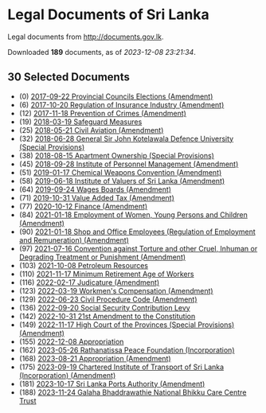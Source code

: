 # Legal Documents of Sri Lanka

Legal documents from http://documents.gov.lk.

Downloaded **189** documents, as of *2023-12-08 23:21:34*.

## 30 Selected Documents

* (0) [2017-09-22 Provincial Councils Elections (Amendment)](data/doc/2017-09-22-provincial-councils-elections-amendment/doc.pdf)
* (6) [2017-10-20 Regulation of Insurance Industry (Amendment)](data/doc/2017-10-20-regulation-of-insurance-industry-amendment/doc.pdf)
* (12) [2017-11-18 Prevention of Crimes (Amendment)](data/doc/2017-11-18-prevention-of-crimes-amendment/doc.pdf)
* (19) [2018-03-19 Safeguard Measures ](data/doc/2018-03-19-safeguard-measures/doc.pdf)
* (25) [2018-05-21 Civil Aviation (Amendment)](data/doc/2018-05-21-civil-aviation-amendment/doc.pdf)
* (32) [2018-06-28 General Sir John Kotelawala Defence University (Special Provisions)](data/doc/2018-06-28-general-sir-john-kotelawala-defence-university-special-provisions/doc.pdf)
* (38) [2018-08-15 Apartment Ownership (Special Provisions) ](data/doc/2018-08-15-apartment-ownership-special-provisions/doc.pdf)
* (45) [2018-09-28 Institute of Personnel Management (Amendment)](data/doc/2018-09-28-institute-of-personnel-management-amendment/doc.pdf)
* (51) [2019-01-17 Chemical Weapons Convention (Amendment)](data/doc/2019-01-17-chemical-weapons-convention-amendment/doc.pdf)
* (58) [2019-06-18 Institute of Valuers of Sri Lanka (Amendment)](data/doc/2019-06-18-institute-of-valuers-of-sri-lanka-amendment/doc.pdf)
* (64) [2019-09-24 Wages Boards (Amendment)  ](data/doc/2019-09-24-wages-boards-amendment/doc.pdf)
* (71) [2019-10-31 Value Added Tax (Amendment) ](data/doc/2019-10-31-value-added-tax-amendment/doc.pdf)
* (77) [2020-10-12 Finance (Amendment)](data/doc/2020-10-12-finance-amendment/doc.pdf)
* (84) [2021-01-18 Employment of Women, Young Persons and Children (Amendment) ](data/doc/2021-01-18-employment-of-women-young-persons-and-children-amendment/doc.pdf)
* (90) [2021-01-18 Shop and Office Employees (Regulation of Employment and Remuneration) (Amendment)](data/doc/2021-01-18-shop-and-office-employees-regulation-of-employment-and-remuneration-amendment/doc.pdf)
* (97) [2021-07-16 Convention against Torture and other Cruel, Inhuman or Degrading Treatment or Punishment (Amendment)](data/doc/2021-07-16-convention-against-torture-and-other-cruel-inhuman-or-degrading-treatment-or-punishment-amendment/doc.pdf)
* (103) [2021-10-08 Petroleum Resources](data/doc/2021-10-08-petroleum-resources/doc.pdf)
* (110) [2021-11-17 Minimum Retirement Age of Workers](data/doc/2021-11-17-minimum-retirement-age-of-workers/doc.pdf)
* (116) [2022-02-17 Judicature (Amendment)](data/doc/2022-02-17-judicature-amendment/doc.pdf)
* (123) [2022-03-19 Workmen's Compensation (Amendment)](data/doc/2022-03-19-workmens-compensation-amendment/doc.pdf)
* (129) [2022-06-23 Civil Procedure Code (Amendment) ](data/doc/2022-06-23-civil-procedure-code-amendment/doc.pdf)
* (136) [2022-09-20 Social Security Contribution Levy ](data/doc/2022-09-20-social-security-contribution-levy/doc.pdf)
* (142) [2022-10-31 21st Amendment to the Constitution](data/doc/2022-10-31-21st-amendment-to-the-constitution/doc.pdf)
* (149) [2022-11-17 High Court of the Provinces (Special Provisions) (Amendment)](data/doc/2022-11-17-high-court-of-the-provinces-special-provisions-amendment/doc.pdf)
* (155) [2022-12-08 Appropriation](data/doc/2022-12-08-appropriation/doc.pdf)
* (162) [2023-05-26 Rathanatissa Peace Foundation (Incorporation)](data/doc/2023-05-26-rathanatissa-peace-foundation-incorporation/doc.pdf)
* (168) [2023-08-21 Appropriation (Amendment)](data/doc/2023-08-21-appropriation-amendment/doc.pdf)
* (175) [2023-09-19 Chartered Institute of Transport of Sri Lanka (Incorporation) (Amendment)](data/doc/2023-09-19-chartered-institute-of-transport-of-sri-lanka-incorporation-amendment/doc.pdf)
* (181) [2023-10-17 Sri Lanka Ports Authority (Amendment)](data/doc/2023-10-17-sri-lanka-ports-authority-amendment/doc.pdf)
* (188) [2023-11-24 Galaha Bhaddrawathie National Bhikku Care Centre Trust ](data/doc/2023-11-24-galaha-bhaddrawathie-national-bhikku-care-centre-trust/doc.pdf)
